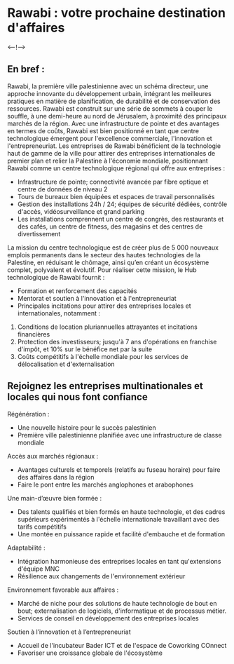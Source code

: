 # Rawabi : votre prochaine destination d'affaires

<--!-->

## En bref :

Rawabi, la première ville palestinienne avec un schéma directeur, une approche innovante du développement urbain, intégrant les meilleures pratiques en matière de planification, de durabilité et de conservation des ressources. Rawabi est construit sur une série de sommets à couper le souffle, à une demi-heure au nord de Jérusalem, à proximité des principaux marchés de la région. Avec une infrastructure de pointe et des avantages en termes de coûts, Rawabi est bien positionné en tant que centre technologique émergent pour l'excellence commerciale, l'innovation et l'entrepreneuriat.
Les entreprises de Rawabi bénéficient de la technologie haut de gamme de la ville pour attirer des entreprises internationales de premier plan et relier la Palestine à l'économie mondiale, positionnant Rawabi comme un centre technologique régional qui offre aux entreprises :
- Infrastructure de pointe; connectivité avancée par fibre optique et centre de données de niveau 2
- Tours de bureaux bien équipées et   espaces de travail personnalisés
- Gestion des installations 24h / 24; équipes de sécurité dédiées, contrôle d'accès, vidéosurveillance et grand parking
- Les installations comprennent un centre de congrès, des restaurants et des cafés, un centre de fitness, des magasins et des centres de divertissement 

La mission du centre technologique est de créer plus de 5 000 nouveaux emplois permanents dans le secteur des hautes technologies de la Palestine, en réduisant le chômage, ainsi qu’en créant un écosystème complet, polyvalent et évolutif. Pour réaliser cette mission, le Hub technologique de Rawabi fournit :
- Formation et renforcement des capacités
- Mentorat et soutien à l'innovation et à l'entrepreneuriat
- Principales incitations pour attirer des entreprises locales et internationales, notamment :
1.	Conditions de location pluriannuelles attrayantes et incitations financières
2.	Protection des investisseurs; jusqu'à 7 ans d'opérations en franchise d'impôt, et 10% sur le bénéfice net par la suite
3.	Coûts compétitifs à l'échelle mondiale pour les services de délocalisation et d'externalisation

## Rejoignez les entreprises multinationales et locales qui nous font confiance 

Régénération :
- Une nouvelle histoire pour le succès palestinien
- Première ville palestinienne planifiée avec une infrastructure de classe mondiale

Accès aux marchés régionaux :
- Avantages culturels et temporels (relatifs au fuseau horaire) pour faire des affaires dans la région
- Faire le pont entre les marchés anglophones et arabophones

Une main-d’œuvre bien formée :
- Des talents qualifiés et bien formés en haute technologie, et des cadres supérieurs expérimentés à l'échelle internationale travaillant avec des tarifs compétitifs
- Une montée en puissance rapide et facilité d'embauche et de formation

Adaptabilité :
- Intégration harmonieuse des entreprises locales en tant qu'extensions d'équipe MNC
- Résilience aux changements de l'environnement extérieur

Environnement favorable aux affaires :
- Marché de niche pour des solutions de haute technologie de bout en bout; externalisation de logiciels, d'informatique et de processus métier.
- Services de conseil en développement des entreprises locales 

Soutien à l’innovation et à l’entrepreneuriat
- Accueil de l'incubateur Bader ICT et de l'espace de Coworking COnnect	
- Favoriser une croissance globale de l'écosystème